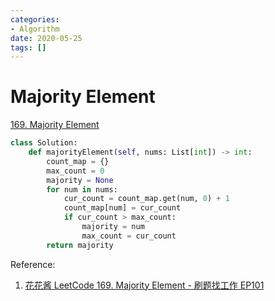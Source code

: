 ```yaml
---
categories:
- Algorithm
date: 2020-05-25
tags: []
---
```


# Majority Element

[169. Majority Element](https://leetcode.com/problems/majority-element/)

```python
class Solution:
    def majorityElement(self, nums: List[int]) -> int:
        count_map = {}
        max_count = 0
        majority = None
        for num in nums:
            cur_count = count_map.get(num, 0) + 1
            count_map[num] = cur_count
            if cur_count > max_count:
                majority = num
                max_count = cur_count
        return majority
```

Reference:

1. [花花酱 LeetCode 169. Majority Element - 刷题找工作 EP101](https://youtu.be/LPIvL-jvGdA)
